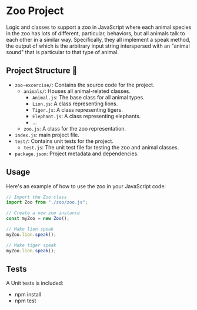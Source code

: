 # Zoo Project

Logic and classes to support a zoo in JavaScript where each animal species in the zoo has lots
of different, particular, behaviors, but all animals talk to each other in a similar
way. Specifically, they all implement a speak method, the output of which is the
arbitrary input string interspersed with an "animal sound" that is particular to that
type of animal.

## Project Structure :rocket:

- `zoo-excercise/`: Contains the source code for the project.
  - `animals/`: Houses all animal-related classes.
    - `Animal.js`: The base class for all animal types.
    - `Lion.js`: A class representing lions.
    - `Tiger.js`: A class representing tigers.
    - `Elephant.js`: A class representing elephants.
    - ... 
  - `zoo.js`: A class for the zoo representation.
- `index.js`: main project file.
- `test/`: Contains unit tests for the project.
  - `test.js`: The unit test file for testing the zoo and animal classes.
- `package.json`: Project metadata and dependencies.


## Usage

Here's an example of how to use the zoo in your JavaScript code:

```javascript
// Import the Zoo class
import Zoo from "./zoo/zoo.js";

// Create a new zoo instance
const myZoo = new Zoo();

// Make lion speak
myZoo.lion.speak();

// Make tiger speak
myZoo.lion.speak();

```
## Tests

A Unit tests is included:

- npm install
- npm test
